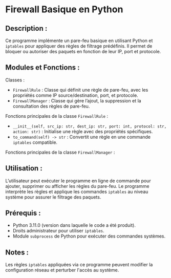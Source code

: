 # Firewall Basique en Python


Description :
-------------
Ce programme implémente un pare-feu basique en utilisant Python et `iptables` pour appliquer des règles de filtrage prédéfinis.
Il permet de bloquer ou autoriser des paquets en fonction de leur IP, port et protocole.

Modules et Fonctions :
----------------------

Classes :
- `FirewallRule` : Classe qui définit une règle de pare-feu, avec les propriétés comme IP source/destination, port, et protocole.
- `FirewallManager` : Classe qui gère l’ajout, la suppression et la consultation des règles de pare-feu.

Fonctions principales de la classe `FirewallRule` :
- `__init__(self, src_ip: str, dest_ip: str, port: int, protocol: str, action: str)` : 
      Initialise une règle avec des propriétés spécifiques.
- `to_command(self) -> str` : Convertit une règle en une commande `iptables` compatible.

Fonctions principales de la classe `FirewallManager` :


Utilisation :
-------------
L’utilisateur peut exécuter le programme en ligne de commande pour ajouter, supprimer ou afficher les règles du pare-feu.
Le programme interprète les règles et applique les commandes `iptables` au niveau système pour assurer le filtrage des paquets.

Prérequis :
-----------
- Python 3.11.0 (version dans laquelle le code a été produit).
- Droits administrateur pour utiliser `iptables`.
- Module `subprocess` de Python pour exécuter des commandes systèmes.


Notes :
-------
Les règles `iptables` appliquées via ce programme peuvent modifier la configuration réseau et perturber l'accès au système.
